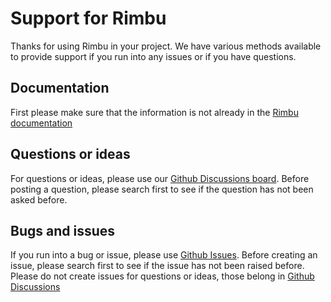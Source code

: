 # Support for Rimbu

Thanks for using Rimbu in your project. We have various methods available to provide support if you run into any issues or if you have questions.

## Documentation

First please make sure that the information is not already in the [Rimbu documentation](https://rimbu.org)

## Questions or ideas

For questions or ideas, please use our [Github Discussions board](github.com/rimbu-org/rimbu/discussions). Before posting a question, please search first to see if the question has not been asked before.

## Bugs and issues

If you run into a bug or issue, please use [Github Issues](github.com/rimbu-org/rimbu/issues). Before creating an issue, please search first to see if the issue has not been raised before. Please do not create issues for questions or ideas, those belong in [Github Discussions](github.com/rimbu-org/rimbu/discussions)
